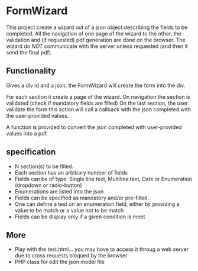 # FormWizard
This project create a wizard out of a json object describing the fields to be completed. All the navigation of one page of the wizard to the other, the validation and (if requested) pdf generation are done on the browser. The wizard do *NOT* communicate with the server unless requested (and then it send the final pdf).

## Functionality
Gives a div id and a json, the FormWizard will create the form into the div. 

For each section it create a page of the wizard. On navigation the section is validated (check if mandatory fields are filled)
On the last section, the user validate the form this action will call a callback with the json completed with the user-provided values.

A function is provided to convert the json completed with user-provided values into a pdf.

## specification
* N section(s) to be filled.
* Each section has an arbitrary number of fields
* Fields can be of type: Single line text, Multiline text, Date or Enumeration (dropdown or radio-button)
* Enumerations are listed into the json
* Fields can be specified as mandatory and/or pre-filled. 
* One can define a test on an enumeration field, either by providing a value to be match or a value not to be match
* Fields can be display only if a given condition is meet

## More
* Play with the test.html... you may hove to access it throug a web server due to cross requests bloqued by the browser
* PHP class for edit the json model file


